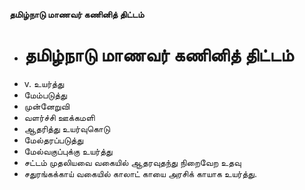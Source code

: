 **தமிழ்நாடு மாணவர் கணினித் திட்டம்**
- # தமிழ்நாடு மாணவர் கணினித் திட்டம்
- v. உயர்த்து
- மேம்படுத்து
- முன்னேறுவி
- வளர்ச்சி ஊக்கமளி
- ஆதரித்து உயர்வுகொடு
- மேல்தரப்படுத்து
- மேல்வகுப்புக்கு உயர்த்து
- சட்டம் முதலியவை வகையில் ஆதரவுதந்து நிறைவேற உதவு
- சதுரங்கக்காய் வகையில் காலாட் காயை அரசிக் காயாக உயர்த்து.

